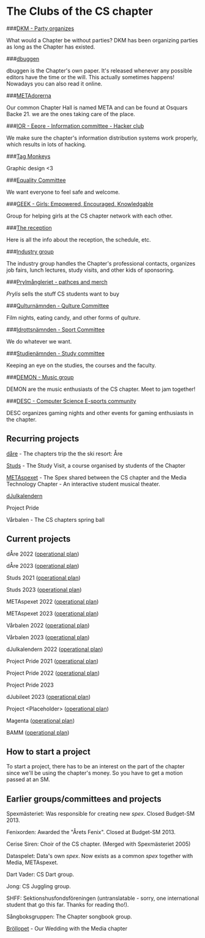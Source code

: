 # The Clubs of the CS chapter

###[DKM - Party organizes](/en/clubs/dkm)

What would a Chapter be without parties? DKM has been organizing parties as long as the Chapter has existed.

###[dbuggen](http://dbu.gg)

dbuggen is the Chapter's own paper. It's released whenever any possible editors have the time or the will. This actually sometimes happens! Nowadays you can also read it online.

###[METAdorerna](/en/clubs/metadorerna)

Our common Chapter Hall is named META and can be found at Osquars Backe 21. we are the ones taking care of the place.

###[IOR - Eeore - Information committee - Hacker club](/en/clubs/informationsorganet)

We make sure the chapter's information distribution systems work properly, which results in lots of hacking.

###[Tag Monkeys](/en/clubs/tag-monkeys)

Graphic design <3

###[Equality Committee](/en/clubs/jamlikhetsnamnden)

We want everyone to feel safe and welcome.

###[GEEK - Girls: Empowered, Encouraged, Knowledgable](/en/clubs/geek)

Group for helping girls at the CS chapter network with each other.

###[The reception](/en/clubs/mottagningen)

Here is all the info about the reception, the schedule, etc.

###[Industry group](/en/clubs/naringslivsgruppen)

The industry group handles the Chapter's professional contacts, organizes job fairs, lunch lectures, study visits, and other kids of sponsoring.

###[Prylmångleriet - pathces and merch](/en/clubs/prylmangleriet)

_Prylis_ sells the stuff CS students want to buy

###[Qulturnämnden - Qulture Committee](/en/clubs/qulturnamnden)

Film nights, eating candy, and other forms of _qulture_.

###[Idrottsnämnden - Sport Committee](/en/clubs/idrottsnamnden)

We do whatever we want.

###[Studienämnden - Study committee](/en/clubs/studienamnden)

Keeping an eye on the studies, the courses and the faculty.

###[DEMON - Music group](/en/clubs/demon)

DEMON are the music enthusiasts of the CS chapter. Meet to jam together!

###[DESC - Computer Science E-sports community](/en/clubs/desc)

DESC organizes gaming nights and other events for gaming enthusiasts in the chapter.

## Recurring projects

[dåre](http://dåre.se) - The chapters trip the the ski resort: Åre

[Studs](https://studieresan.se) - The Study Visit, a course organised by students of the Chapter

[METAspexet](http://metaspexet.se) - The Spex shared between the CS chapter and the Media Technology Chapter - An interactive student musical theater.

[dJulkalendern](https://djul.datasektionen.se/)

Project Pride

Vårbalen - The CS chapters spring ball

## Current projects

dÅre 2022 ([operational plan](https://static.datasektionen.se/verksamhetsplaner/vp_dare_2022.pdf))

dÅre 2023 ([operational plan](https://yoggi.datasektionen.se/verksamhetsplaner/vp_dare_2023.pdf))

Studs 2021 ([operational plan](https://static.datasektionen.se/verksamhetsplaner/vp_studs_2021))

Studs 2023 ([operational plan](https://yoggi.datasektionen.se/verksamhetsplaner/vp_studs_2023.pdf))

METAspexet 2022 ([operational plan](https://static.datasektionen.se/verksamhetsplaner/vp_metaspexet_22))

METAspexet 2023 ([operational plan](https://yoggi.datasektionen.se/verksamhetsplaner/vp_metaspexet_23.pdf))

Vårbalen 2022 ([operational plan](https://static.datasektionen.se/verksamhetsplaner/vp_varbal_2022))

Vårbalen 2023 ([operational plan](https://yoggi.datasektionen.se/verksamhetsplaner/vp_varbal_2023.pdf))

dJulkalendern 2022 ([operational plan](https://yoggi.datasektionen.se/verksamhetsplaner/vp_djulkalendern_2022.pdf))

Project Pride 2021 ([operational plan](https://static.datasektionen.se/verksamhetsplaner/vp_project_pride_2021.pdf))

Project Pride 2022 ([operational plan](https://yoggi.datasektionen.se/verksamhetsplaner/vp_project_pride_2022.pdf))

Project Pride 2023

dJubileet 2023 ([operational plan](https://yoggi.datasektionen.se/verksamhetsplaner/vp_djubileet_2023.pdf))

Project &lt;Placeholder&gt; ([operational plan](https://yoggi.datasektionen.se/verksamhetsplaner/vp_placeholder_2022.pdf))

Magenta ([operational plan](https://yoggi.datasektionen.se/verksamhetsplaner/vp_magenta_2022.pdf))

BAMM ([operational plan](https://yoggi.datasektionen.se/verksamhetsplaner/vp_bamm_2022.pdf))

## How to start a project

To start a project, there has to be an interest on the part of the chapter since we'll be using the chapter's money.
So you have to get a motion passed at an SM.

## Earlier groups/committees and projects

Spexmästeriet: Was responsible for creating new _spex_. Closed Budget-SM 2013.

Fenixorden: Awarded the "Årets Fenix". Closed at Budget-SM 2013.

Cerise Siren: Choir of the CS chapter. (Merged with Spexmästeriet 2005)

Dataspelet: Data's own _spex_. Now exists as a common _spex_ together with Media, METAspexet.

Dart Vader: CS Dart group.

Jong: CS Juggling group.

SHFF: Sektionshusfondsföreningen (untranslatable - sorry, one international student that go this far. Thanks for reading tho!).

Sångboksgruppen: The Chapter songbook group.

[Bröllopet](https://www.facebook.com/brollopet2017) - Our Wedding with the Media chapter
